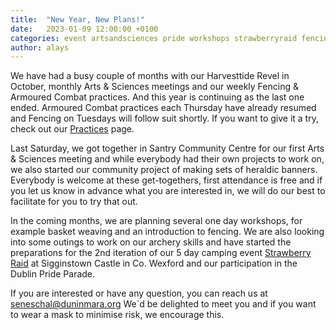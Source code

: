 ```yaml
---
title:  "New Year, New Plans!"
date:   2023-01-09 12:00:00 +0100
categories: event artsandsciences pride workshops strawberryraid fencing heavy
author: alays
---
```

We have had a busy couple of months with our Harvesttide Revel in October, monthly Arts & Sciences meetings and our weekly Fencing & Armoured Combat practices.
And this year is continuing as the last one ended. Armoured Combat practices each Thursday have already resumed and Fencing on Tuesdays will follow suit shortly. If you want to give it a try, check out our [Practices](https://duninmara.org/practices/) page.

Last Saturday, we got together in Santry Community Centre for our first Arts & Sciences meeting and while everybody had their own projects to work on, we also started our community project of making sets of heraldic banners. Everybody is welcome at these get-togethers, first attendance is free and if you let us know in advance what you are interested in, we will do our best to facilitate for you to try that out.

In the coming months, we are planning several one day workshops, for example basket weaving and an introduction to fencing. We are also looking into some outings to work on our archery skills and have started the preparations for the 2nd iteration of our 5 day camping event [Strawberry Raid](https://duninmara.org/events/2023/strawberry-raid/) at Sigginstown Castle in Co. Wexford and our participation in the Dublin Pride Parade.

If you are interested or have any question, you can reach us at [seneschal@duninmara.org](mailto:seneschal@duninmara.org)
We´d be delighted to meet you and if you want to wear a mask to minimise risk, we encourage this.